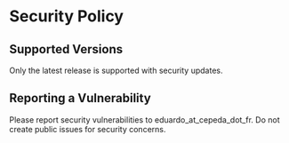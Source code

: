 # Security Policy

## Supported Versions
Only the latest release is supported with security updates.

## Reporting a Vulnerability
Please report security vulnerabilities to eduardo_at_cepeda_dot_fr.
Do not create public issues for security concerns.

